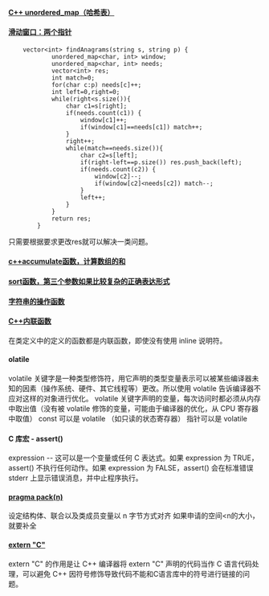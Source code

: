 #### [C++ unordered_map（哈希表）](https://www.jianshu.com/p/56bb01df8ac7)




#### [滑动窗口：两个指针](https://leetcode-cn.com/problems/find-all-anagrams-in-a-string/solution/hua-dong-chuang-kou-tong-yong-si-xiang-jie-jue-zi-/)
        vector<int> findAnagrams(string s, string p) {
                unordered_map<char, int> window;
                unordered_map<char, int> needs;
                vector<int> res;
                int match=0;
                for(char c:p) needs[c]++;
                int left=0,right=0;
                while(right<s.size()){
                    char c1=s[right];
                    if(needs.count(c1)) {
                        window[c1]++;
                        if(window[c1]==needs[c1]) match++;
                    }
                    right++;
                    while(match==needs.size()){
                        char c2=s[left];
                        if(right-left==p.size()) res.push_back(left);
                        if(needs.count(c2)) {
                            window[c2]--;
                            if(window[c2]<needs[c2]) match--;
                        }
                        left++;
                    }
                }
                return res;
            }

只需要根据要求更改res就可以解决一类问题。




#### [c++accumulate函数，计算数组的和](http://c.biancheng.net/view/682.html)




#### [sort函数，第三个参数如果比较复杂的正确表达形式](http://c.biancheng.net/view/561.html)




#### [字符串的操作函数](https://blog.csdn.net/tzheng2008/article/details/7342562)




#### [C++内联函数](https://www.runoob.com/cplusplus/cpp-inline-functions.html)
在类定义中的定义的函数都是内联函数，即使没有使用 inline 说明符。




#### olatile
volatile 关键字是一种类型修饰符，用它声明的类型变量表示可以被某些编译器未知的因素（操作系统、硬件、其它线程等）更改。所以使用 volatile 告诉编译器不应对这样的对象进行优化。
volatile 关键字声明的变量，每次访问时都必须从内存中取出值（没有被 volatile 修饰的变量，可能由于编译器的优化，从 CPU 寄存器中取值）
const 可以是 volatile （如只读的状态寄存器）
指针可以是 volatile




#### C 库宏 - assert()
expression -- 这可以是一个变量或任何 C 表达式。如果 expression 为 TRUE，assert() 不执行任何动作。如果 expression 为 FALSE，assert() 会在标准错误 stderr 上显示错误消息，并中止程序执行。




#### [pragma pack(n)](https://baike.baidu.com/item/%23pragma%20pack)
设定结构体、联合以及类成员变量以 n 字节方式对齐
如果申请的空间<n的大小，就要补全




#### [extern "C"](https://baike.baidu.com/item/extern%20%22C%22/15267013)
extern "C" 的作用是让 C++ 编译器将 extern "C" 声明的代码当作 C 语言代码处理，可以避免 C++ 因符号修饰导致代码不能和C语言库中的符号进行链接的问题。




